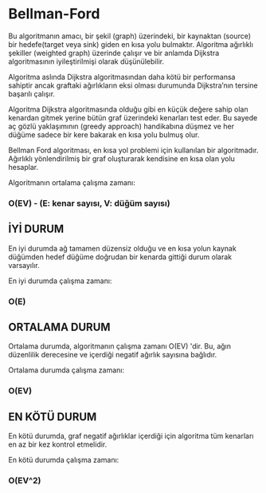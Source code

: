# Bellman-Ford

Bu algoritmanın amacı, bir şekil (graph) üzerindeki, bir kaynaktan (source) bir hedefe(target veya sink) giden en kısa yolu bulmaktır. Algoritma ağırlıklı şekiller (weighted graph) üzerinde çalışır ve bir anlamda Dijkstra algoritmasının iyileştirilmişi olarak düşünülebilir.

Algoritma aslında Dijkstra algoritmasından daha kötü bir performansa sahiptir ancak graftaki ağırlıkların eksi olması durumunda Dijkstra’nın tersine başarılı çalışır.

Algoritma Dijkstra algoritmasında olduğu gibi en küçük değere sahip olan kenardan gitmek yerine bütün graf üzerindeki kenarları test eder. Bu sayede aç gözlü yaklaşımının (greedy approach) handikabına düşmez ve her düğüme sadece bir kere bakarak en kısa yolu bulmuş olur.

Bellman Ford algoritması, en kısa yol problemi için kullanılan bir algoritmadır. Ağırlıklı yönlendirilmiş bir graf oluşturarak kendisine en kısa olan yolu hesaplar. 

Algoritmanın ortalama çalışma zamanı:
### O(EV) - (E: kenar sayısı, V: düğüm sayısı)


## İYİ DURUM
En iyi durumda ağ tamamen düzensiz olduğu ve en kısa yolun kaynak düğümden hedef düğüme doğrudan bir kenarda gittiği durum olarak varsayılır. 

En iyi durumda çalışma zamanı:
### O(E) 



## ORTALAMA DURUM
Ortalama durumda, algoritmanın çalışma zamanı O(EV) 'dir. Bu, ağın düzenlilik derecesine ve içerdiği negatif ağırlık sayısına bağlıdır.

Ortalama durumda çalışma zamanı:
### O(EV)



## EN KÖTÜ DURUM
En kötü durumda, graf negatif ağırlıklar içerdiği için algoritma tüm kenarları en az bir kez kontrol etmelidir. 

En kötü durumda çalışma zamanı:
### O(EV^2) 


